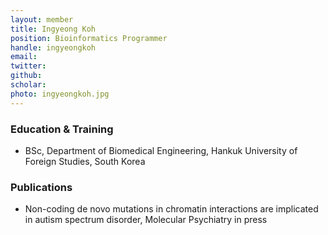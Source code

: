 ```yaml
---
layout: member
title: Ingyeong Koh
position: Bioinformatics Programmer
handle: ingyeongkoh
email:
twitter:
github:
scholar: 
photo: ingyeongkoh.jpg
---
```



### Education & Training
- BSc, Department of Biomedical Engineering, Hankuk University of Foreign Studies, South Korea

### Publications
- Non-coding de novo mutations in chromatin interactions are implicated in autism spectrum disorder, Molecular Psychiatry in press